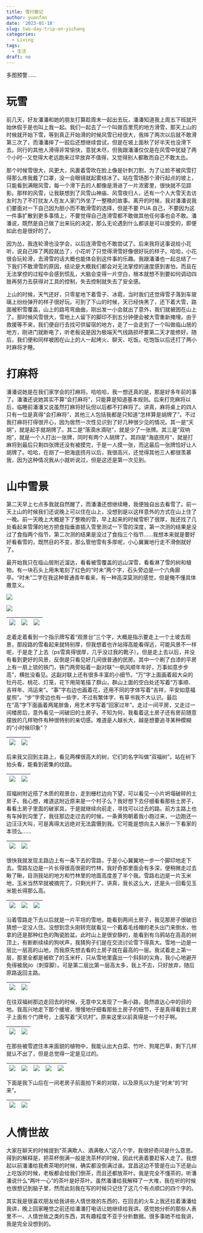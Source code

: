 ```yaml
---
title: 雪行散记
author: yuanfan
date: '2023-01-18'
slug: two-day-trip-on-yichang
categories:
  - Living
tags:
  - 生活
draft: no
---
```


多图预警……

<!--more-->

# 玩雪

前几天，好友潘潘和她的朋友打算趁周末一起出去玩，潘潘知道我上周五下班就开始休假于是也叫上我一起。我们一起去了一个叫做百里荒的地方滑雪，那天上山的时候就开始下雪，等到真正开始滑的时候风雪已经很大，我摔了两次以后就不敢滑第三次了，而潘潘摔了一跤后还想继续尝试，但是在坡上面秋了好半天也没滑下去。同行的其他人滑得非常愉快，意犹未尽，但我跟潘潘仅仅是在风雪中犹疑了两个小时--又觉得大老远跑来过早放弃不值得，又觉得别人都敢而自己不敢太怂。

那个时候雪很大，风更大，风裹着雪吹在脸上像是针刺刀割，为了让脸不被风雪打得那么疼我戴了口罩，没一会眼镜就起雾结冰了。站在雪场那个滑行起点的坡上，只能看到满眼风雪，每一个滑下去的人都像是滑进了一片浓雾里，很快就不见踪影。那样的风雪，让我联想到了风雪山神庙、风雪夜归人，还有一个人大雪天去访友时为了不打扰友人在友人家门外坐了一整晚的故事。离开的时候，我对潘潘说我们要面对一下自己因为胆小而不敢滑雪的选择，但是不要 PUA 自己，不要因为这一件事扩散到更多事情上，不要觉得自己连滑雪都不敢做其他任何事也会不敢。潘潘说，既然是自己做了出来玩的决定，那么无论遇到什么都该是可以接受的，即便如此也是很好的了。

因为怂，我连轮滑也没学会，以后连滑雪也不敢尝试了。后来我将这事说给小花听，说自己摔了两跤就怂了，小花听了只觉得滑雪好像很好玩的样子。哈哈，小花很会玩轮滑，去滑雪的话大概也能体会到这件事的乐趣。我跟潘潘也一起总结了一下我们不敢滑雪的原因，结论是大概我们都会对无法掌控的速度感到害怕，而且在无法掌控的过程中会感到慌乱，大脑会变得一片空白，根本就想不到要如何调动四肢再努力去获得对工具的控制，失去控制就失去了安全感。

上山的时候，天气还好，只零星地下着雪子、冰雹，当时我们还觉得雪子落到车玻璃上纷纷弹开的样子很好玩。可到了下山的时候，天已经快黑了，还下着大雪，路面被积雪覆盖，山上的路弯弯曲曲，刚出发一小会就出了意外，我们就被困在山上了。那时候风雪很大，雪地上人留下的脚印不到五分钟便会被大雪重新掩埋。由于救援等不来，我们便自行去找可供留宿的地方，走了一会走到了一个叫做临山居的地方，刚进门就断电了，听老板说是因为极端天气线路损坏要第二天才能修好。随后，我们便和同样被困在山上的人一起烤火、聊天、吃饭。吃饱饭以后还打了两小时麻将才睡。

# 打麻将

潘潘说她是在我们家学会的打麻将。哈哈哈，我一想还真的是，那是好多年前的事了。潘潘还说她其实不算“会打麻将”，只能算是知道基本规则。后来打完麻将以后，临睡前潘潘又说虽然打麻将好玩但以后都不打麻将了。讲真，麻将桌上的四人只有一位是真得“会打麻将”，其他三人包括我都是只知道“怎样算是胡牌了”。不过我打麻将打得很开心，因为居然一次性见识到了好几种很少见的情况。其一是“天胡”，就是起手就胡牌了。其二是“落滴水滴哒”，就是少了一张牌。其三是“双响炮”，就是一个人打出一张牌，同时有两个人胡牌了。其四是“海底捞月”，就是打麻将到最后只剩四张牌还没有被摸完，于是一人摸一张，而这最后一张牌恰好让人胡牌了。哈哈，在胡了一把海底捞月以后，我很高兴，还觉得其他三人都很羡慕我，因为这种情况我从小就听说过，但是这还是第一次见到。

# 山中雪景

第二天早上七点多我就自然醒了，而潘潘还想继续睡，我便独自出去看雪了。前一天上山的时候我们还说晚上可以住在山上，没想到是以这样意外的方式在山上住了一晚。前一天晚上大概是下了整晚的雪，早上起来的时候雪积了很厚，我还找了几处看起来雪薄的地方把食指垂直插入雪里测试一下雪的深度，第一次测的结果是没过了食指两个指节，第二次测的结果是没过了食指三个指节……我想本来就是要好好看看雪的，既然目的不变，那么管他雪有多厚呢，小心翼翼地行走不滑倒就好了。

最开始我只在临山居附近溜达，看看被雪覆盖的远山深雪，看看淋了雪的树和植物。有一块石头上用朱笔刻了红色的“时未”两个字，石头旁边是一个六角廊亭。“时未”二字在我这种普通青年看来，有一种高深莫测的感觉，但是俺不懂具体撒意义。

![](https://yuanfan.rbind.io/images/2023/2022-01-18-1.jpg)

![](https://yuanfan.rbind.io/images/2023/2022-01-18-2.jpg)

|![](https://yuanfan.rbind.io/images/2023/2022-01-18-3.jpg)|![](https://yuanfan.rbind.io/images/2023/2022-01-18-4.jpg)|![](https://yuanfan.rbind.io/images/2023/2022-01-18-5.jpg)|
|:-:|:-:|:-:|

走着走着看到一个指示牌写着“观景台”三个字，大概是指示要走上一个土坡去观景，那段路的雪看起来就特别厚，但我想着也许站得高能看得远，可能风景不一样呢，于是走了上去（ps雪真得很厚，几乎没过我的靴子）。但是走上去以后，并没有看到更好的风景，反倒是只看见好几间很普通的民房。其中一个刷了白漆的平房上有一扇上锁的铁门，铁门两旁贴着一副对联“一帆风顺年年好，万事如意步步高”，横批没看见。这副对联上还有很多丰富的小细节。“万”字上面画着超大朵的牡丹花、桃花、灯笼，花下用简笔描了群山，群山上面的空白处还写着“万事顺、吉祥年、鸿运来”。“事”字右边也画着花，还用不同的字体写着“吉祥，平安如意福星照”。“步”字旁边也有一些字，不过有繁体字、有草书我不大认识。最后在“高”字下面画着两尾胖鱼，用艺术字写着“回家过年”。走过一间平房，又走过一间楼房后，意外看见一间破旧的土房子。不知为何，我看着这土房子还有房前随意摆放的几样物件有种很特别的亲切感。难道是人越长大，越是想要追寻某种模糊的“小时候印象”？

|![](https://yuanfan.rbind.io/images/2023/2022-01-18-8.jpg)|![](https://yuanfan.rbind.io/images/2023/2022-01-18-9.jpg)|
|:-:|:-:|

后来我又回到主路上，看见两棵很高大的树，它们的名字叫做“双福树”。站在树下抬头看，能看到密集的纹路。

|![](https://yuanfan.rbind.io/images/2023/2022-01-18-6.jpg)|![](https://yuanfan.rbind.io/images/2023/2022-01-18-7.jpg)|
|:-:|:-:|

双福树附近搭了木质的观景台，走到栅栏边向下望，可以看见一小片坍塌破碎的土房子。我心想，难道这附近原来是一个村子么？我好想下去仔细看看那些土房子，看看土房子里面的破家具，于是就继续向前走，寻找可以过去的路。前方主路上也有车掉到沟里了，我往那边走过去的时候，一条黄狗朝着我小跑过来，一边跑还一边汪汪大叫，可是离得太远绝对无法震慑到我。它可能是想向主人展示一下看家的本领么……

|![](https://yuanfan.rbind.io/images/2023/2022-01-18-10.jpg)|![](https://yuanfan.rbind.io/images/2023/2022-01-18-19.jpg)|
|:-:|:-:|

很快我就发现主路边上有一条下去的雪路，于是小心翼翼地一步一个脚印地走下去。雪路左边是一片长得很高很密的竹林，我好奇那里面会有多深，便稍微走过去瞅了瞅，目测我站的地方和竹林里的地面高度差了半个我。雪路右边是一片玉米地，玉米当然早就被摘完了，只剩光杆了。讲真，我长这么大，还是头一回看见玉米能长得那么高。

|![](https://yuanfan.rbind.io/images/2023/2022-01-18-11.jpg)|![](https://yuanfan.rbind.io/images/2023/2022-01-18-12.jpg)|![](https://yuanfan.rbind.io/images/2023/2022-01-18-13.jpg)|
|:-:|:-:|:-:|

沿着雪路走下去以后就是一片平坦的雪地，能看到两间土房子，我见那房子很破旧猜想一定没人住。没想到念头刚转完就看见一个戴着毛线帽的老头出门来倒水，他拿的还是那种红色的陶瓷脸盆。此时山上是很安静的，能看到有乌鸦站在高高的树顶上，有断断续续的狗吠声，我猜狗子们是在交流讨论雪下得真大。雪地一边是一层比一层高的山地，而我原先想去看的土房子就在最高的一层。我试着走上第一层，那里全都是被砍了的玉米杆，只从雪地里露出一个斜斜的尖角，我小心地避开免得被居jio（刺穿脚）。可是第二层比第一层高太多，我上不去，只好放弃，随后原路返回主路。

|![](https://yuanfan.rbind.io/images/2023/2022-01-18-14.jpg)|![](https://yuanfan.rbind.io/images/2023/2022-01-18-15.jpg)|
|:-:|:-:|

在往双福树那边走回去的时候，无意中又发现了一条小路，竟然直达心中的目的地。我高兴地走下那个缓坡，慢慢地仔细看那些土房子的细节，于是真得看到土房子上面有个门牌号，上面写着“天坑村”。原来这里以前真得是一个村子啊。

|![](https://yuanfan.rbind.io/images/2023/2022-01-18-16.jpg)|![](https://yuanfan.rbind.io/images/2023/2022-01-18-17.jpg)|
|:-:|:-:|

在那些被雪遮住本来面貌的植物中，我能认出大白菜、竹叶、狗尾巴草，剩下几样就认不出了，但是总觉得一定是见过的。

|![](https://yuanfan.rbind.io/images/2023/2023-01-18-21.jpg)|![](https://yuanfan.rbind.io/images/2023/2023-01-18-22.jpg)|![](https://yuanfan.rbind.io/images/2023/2023-01-18-23.jpg)|![](https://yuanfan.rbind.io/images/2023/2023-01-18-24.jpg)|![](https://yuanfan.rbind.io/images/2023/2023-01-18-25.jpg)|
|:-:|:-:|:-:|:-:|:-:|

下面是我下山后在一间老房子前面拍下来的对联，以及原先以为是“时未”的“时来”。

|![](https://yuanfan.rbind.io/images/2023/2022-01-18-18.jpg)|![](https://yuanfan.rbind.io/images/2023/2023-01-18-20.jpg)|
|:-:|:-:|

# 人情世故

大家在聊天的时候提到“茶满欺人、酒满敬人”这八个字，我很好奇问是什么意思。得到的解释是，把茶杯倒满一般是洗茶杯的时候，因此代表着要赶客人走了。我想起以前潘潘给我煮茶喝的时候，确实都没倒满过诶。宜昌这边不管是在山下还是山上吃饭的时候，老板都会给我们倒茶，而且还都放茶叶。我是完全不懂茶的，听潘潘说什么“两叶一心”的茶叶是好茶叶。虽然潘潘给我解释了一大堆，我在听的时候也很想记到脑子里，然而此刻我在写的时候只记住了这几个有点顺口的四个字的。

其实我是很喜欢朋友给我讲些人情世故的东西的，在回去的火车上我还拉着潘潘给我讲，晚上回家睡觉之前还给潘潘打电话让她继续给我讲。感觉她分析的那些人表里不一、人情世故之类的东西，其有趣程度不亚于分析数据。很多事她不给我讲，我是完全没想到的。
